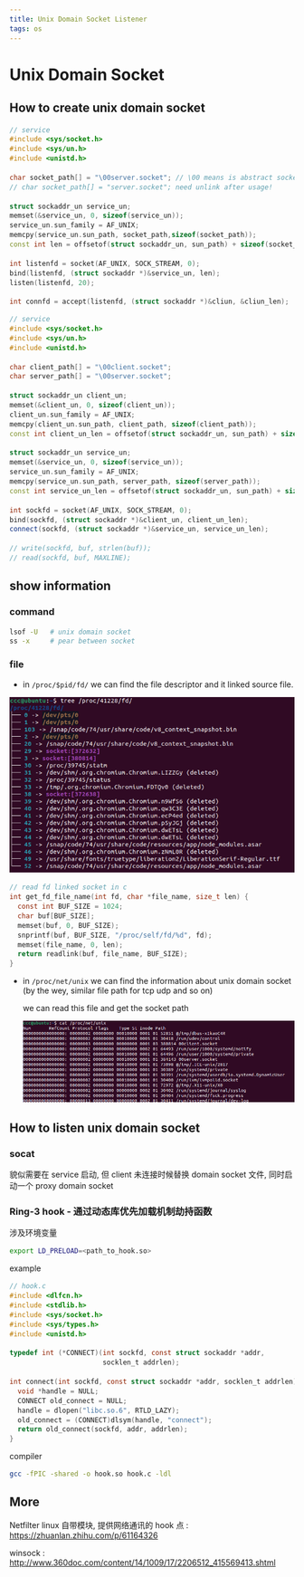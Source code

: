 ```yaml
---
title: Unix Domain Socket Listener
tags: os
---
```


# Unix Domain Socket

## How to create unix domain socket

```cpp
// service
#include <sys/socket.h>
#include <sys/un.h>
#include <unistd.h>

char socket_path[] = "\00server.socket"; // \00 means is abstract socket, file socket use a file path
// char socket_path[] = "server.socket"; need unlink after usage!

struct sockaddr_un service_un;
memset(&service_un, 0, sizeof(service_un));
service_un.sun_family = AF_UNIX;
memcpy(service_un.sun_path, socket_path,sizeof(socket_path));
const int len = offsetof(struct sockaddr_un, sun_path) + sizeof(socket_path);

int listenfd = socket(AF_UNIX, SOCK_STREAM, 0);
bind(listenfd, (struct sockaddr *)&service_un, len);
listen(listenfd, 20);

int connfd = accept(listenfd, (struct sockaddr *)&cliun, &cliun_len);
```

```cpp
// service
#include <sys/socket.h>
#include <sys/un.h>
#include <unistd.h>

char client_path[] = "\00client.socket";
char server_path[] = "\00server.socket";

struct sockaddr_un client_un;
memset(&client_un, 0, sizeof(client_un));
client_un.sun_family = AF_UNIX;
memcpy(client_un.sun_path, client_path, sizeof(client_path));
const int client_un_len = offsetof(struct sockaddr_un, sun_path) + sizeof(client_path);

struct sockaddr_un service_un;
memset(&service_un, 0, sizeof(service_un));
service_un.sun_family = AF_UNIX;
memcpy(service_un.sun_path, server_path, sizeof(server_path));
const int service_un_len = offsetof(struct sockaddr_un, sun_path) + sizeof(server_path);

int sockfd = socket(AF_UNIX, SOCK_STREAM, 0);
bind(sockfd, (struct sockaddr *)&client_un, client_un_len);
connect(sockfd, (struct sockaddr *)&service_un, service_un_len);

// write(sockfd, buf, strlen(buf));
// read(sockfd, buf, MAXLINE);
```

## show information

### command

```bash
lsof -U   # unix domain socket
ss -x     # pear between socket
```

### file

- in `/proc/$pid/fd/` we can find the file descriptor and it linked source file.

![image-20211014174501589](../images/prod-fd.png)

```c
// read fd linked socket in c
int get_fd_file_name(int fd, char *file_name, size_t len) {
  const int BUF_SIZE = 1024;
  char buf[BUF_SIZE];
  memset(buf, 0, BUF_SIZE);
  snprintf(buf, BUF_SIZE, "/proc/self/fd/%d", fd);
  memset(file_name, 0, len);
  return readlink(buf, file_name, BUF_SIZE);
}
```

- in `/proc/net/unix` we can find the information about unix domain socket (by the wey, similar file path for tcp udp and so on)

  we can read this file and get the socket path

  ![image-20211014174808374](../images/prod-net.png)

## How to listen unix domain socket

### socat

貌似需要在 service 启动, 但 client 未连接时候替换 domain socket 文件, 同时启动一个 proxy domain socket

### Ring-3 hook - 通过动态库优先加载机制劫持函数

涉及环境变量

```bash
export LD_PRELOAD=<path_to_hook.so>
```

example

```c
// hook.c
#include <dlfcn.h>
#include <stdlib.h>
#include <sys/socket.h>
#include <sys/types.h>
#include <unistd.h>

typedef int (*CONNECT)(int sockfd, const struct sockaddr *addr,
                       socklen_t addrlen);

int connect(int sockfd, const struct sockaddr *addr, socklen_t addrlen) {
  void *handle = NULL;
  CONNECT old_connect = NULL;
  handle = dlopen("libc.so.6", RTLD_LAZY);
  old_connect = (CONNECT)dlsym(handle, "connect");
  return old_connect(sockfd, addr, addrlen);
}
```

compiler

```bash
gcc -fPIC -shared -o hook.so hook.c -ldl
```

## More

Netfilter linux 自带模块, 提供网络通讯的 hook 点 : https://zhuanlan.zhihu.com/p/61164326

winsock : http://www.360doc.com/content/14/1009/17/2206512_415569413.shtml
